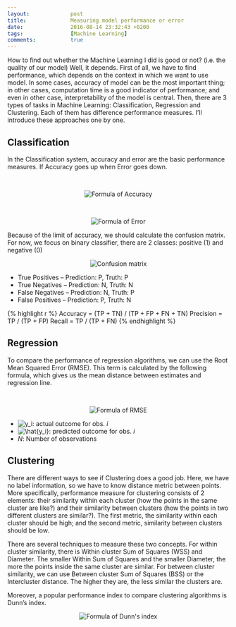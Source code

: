 ```yaml
---
layout:             post
title:              Measuring model performance or error
date:               2016-08-14 23:32:43 +0200
tags:               [Machine Learning]
comments:           true
---
```


How to find out whether the Machine Learning I did is good or not? (i.e. the
quality of our model) Well, it depends. First of all, we have to find performance,
which depends on the context in which we want to use model. In some cases,
accuracy of model can be the most important thing; in other cases, computation
time is a good indicator of performance; and even in other case, interpretability
of the model is central. Then, there are 3 types of tasks in Machine Learning:
Classification, Regression and Clustering. Each of them has difference performance
measures. I’ll introduce these approaches one by one.

## Classification

In the Classification system, accuracy and error are the basic performance
measures. If Accuracy goes up when Error goes down.

<br>

<p align="center"><img alt="Formula of Accuracy" src="https://latex.codecogs.com/
gif.latex?\fn_cm&space;\large&space;Accuracy\,&space;=\,&space;
\frac{Correctly\;&space;Classified\;&space;Instances}{Total\,&space;Amount\,&space;
of\,&space;Classified\,&space;Instances}"/></p>

<br>

<p align="center"><img alt="Formula of Error" src="https://latex.codecogs.com/
gif.latex?\fn_cm&space;\large&space;Error\,&space;=\,&space;1\,&space;-\,&space;
Accuracy"/></p>

Because of the limit of accuracy, we should calculate the confusion matrix. For
now, we focus on binary classifier, there are 2 classes: positive (1) and negative (0)

<p align="center"><img alt="Confusion matrix" src="{{ site.baseurl }}/images/
20160814-confusion-matrix.png"/></p>


* True Positives – Prediction: P, Truth: P
* True Negatives – Prediction: N, Truth: N
* False Negatives – Prediction: N, Truth: P
* False Positives – Prediction: P, Truth: N

{% highlight r %}
Accuracy = (TP + TN) / (TP + FP + FN + TN)
Precision = TP / (TP + FP)
Recall = TP / (TP + FN)
{% endhighlight %}


## Regression

To compare the performance of regression algorithms, we can use the Root Mean
Squared Error (RMSE). This term is calculated by the following formula, which
gives us the mean distance between estimates and regression line.

<br>

<p align="center"><img alt="Formula of RMSE" src="https://latex.codecogs.com/
gif.latex?\fn_cm&space;\large&space;RMSE&space;=&space;\sqrt{\frac{1}{N}
\sum_{i&space;=&space;1}^{N}{(y_i&space;-&space;\hat{y_i})^{2}}}"/></p>
				
* <img alt="y_i" src="https://latex.codecogs.com/gif.latex?\fn_cm&space;
\large&space;y_i"/>: actual outcome for obs. _i_
* <img alt="\hat{y_i}" src="https://latex.codecogs.com/gif.latex?\fn_cm&space;
\large&space;\hat{y_i}"/>: predicted outcome for obs. _i_
* _N_: Number of observations


## Clustering

There are different ways to see if Clustering does a good job. Here, we have no
label information, so we have to know distance metric between points. More
specifically, performance measure for clustering consists of 2 elements: their
similarity within each cluster (how the points in the same cluster are like?)
and their similarity between clusters (how the points in two different clusters
are similar?). The first metric, the similarity within each cluster should be
high; and the second metric, similarity between clusters should be low.

There are several techniques to measure these two concepts. For within cluster
similarity, there is Within cluster Sum of Squares (WSS) and Diameter. The
smaller Within Sum of Squares and the smaller Diameter, the more the points
inside the same cluster are similar. For between cluster similarity, we can use
Between cluster Sum of Squares (BSS) or the Intercluster distance. The higher
they are, the less similar the clusters are.

Moreover, a popular performance index to compare clustering algorithms is Dunn’s
index.

<p align="center"><img alt="Formula of Dunn's index"
src="https://latex.codecogs.com/gif.latex?\fn_cm&space;\large&space;Dunn's\,&space;
index\,&space;=\,&space;\frac{Minimal\,&space;Intercluster\,&space;Distance}{
Maximal\,&space;Diameter}"/>
</p>
